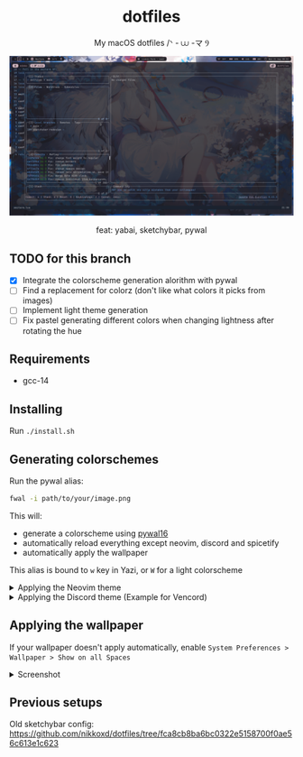 <h1 align="center">dotfiles</h1>
<p align="center">My macOS dotfiles /ᐠ - ⩊ -マ Ⳋ</p>

![Screenshot](screenshot.png)

<p align="center">feat: yabai, sketchybar, pywal</p>

## TODO for this branch
- [x] Integrate the colorscheme generation alorithm with pywal
- [ ] Find a replacement for colorz (don't like what colors it picks from images)
- [ ] Implement light theme generation
- [ ] Fix pastel generating different colors when changing lightness after rotating the hue

## Requirements
- gcc-14

## Installing
Run `./install.sh`

## Generating colorschemes
Run the pywal alias:
```bash
fwal -i path/to/your/image.png
```
This will:
- generate a colorscheme using [pywal16](https://github.com/eylles/pywal16)
- automatically reload everything except neovim, discord and spicetify
- automatically apply the wallpaper

This alias is bound to `w` key in Yazi, or `W` for a light colorscheme

<details>
<summary>Applying the Neovim theme</summary>
<br>
  
Reload the theme by running `:Lazy reload pywal16`

</details>

<details>
<summary>Applying the Discord theme (Example for Vencord)</summary>
<br>
  
Symlink the theme file to your theme folder:
```bash
ln -s $HOME/.cache/wal/colors-discord.css $HOME/Library/Application\ Support/Vencord/themes
```
In Vencord, reload the theme by pressing `cmd+r` or by going into `User Settings > Themes`, then turn the theme on and off

</details>

## Applying the wallpaper
If your wallpaper doesn't apply automatically,
enable `System Preferences > Wallpaper > Show on all Spaces`

<details>
<summary>Screenshot</summary>
<br>

![Applying the wallpaper](applying-the-wallpaper.png)

</details>

## Previous setups
Old sketchybar config: https://github.com/nikkoxd/dotfiles/tree/fca8cb8ba6bc0322e5158700f0ae56c613e1c623
